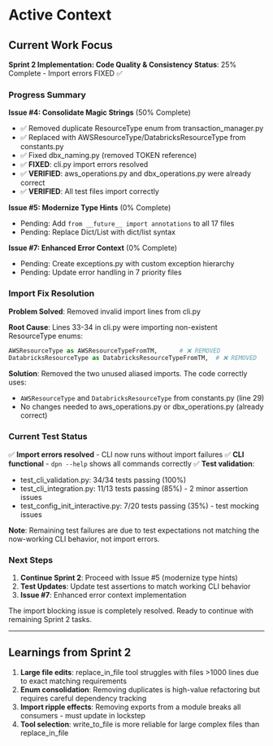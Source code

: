# Active Context

## Current Work Focus

**Sprint 2 Implementation: Code Quality & Consistency**
**Status**: 25% Complete - Import errors FIXED ✅

### Progress Summary

**Issue #4: Consolidate Magic Strings** (50% Complete)

- ✅ Removed duplicate ResourceType enum from transaction_manager.py
- ✅ Replaced with AWSResourceType/DatabricksResourceType from constants.py
- ✅ Fixed dbx_naming.py (removed TOKEN reference)
- ✅ **FIXED**: cli.py import errors resolved
- ✅ **VERIFIED**: aws_operations.py and dbx_operations.py were already correct
- ✅ **VERIFIED**: All test files import correctly

**Issue #5: Modernize Type Hints** (0% Complete)

- Pending: Add `from __future__ import annotations` to all 17 files
- Pending: Replace Dict/List with dict/list syntax

**Issue #7: Enhanced Error Context** (0% Complete)

- Pending: Create exceptions.py with custom exception hierarchy
- Pending: Update error handling in 7 priority files

### Import Fix Resolution

**Problem Solved**: Removed invalid import lines from cli.py

**Root Cause**: Lines 33-34 in cli.py were importing non-existent ResourceType enums:
```python
AWSResourceType as AWSResourceTypeFromTM,      # ❌ REMOVED
DatabricksResourceType as DatabricksResourceTypeFromTM,  # ❌ REMOVED
```

**Solution**: Removed the two unused aliased imports. The code correctly uses:
- `AWSResourceType` and `DatabricksResourceType` from constants.py (line 29)
- No changes needed to aws_operations.py or dbx_operations.py (already correct)

### Current Test Status

✅ **Import errors resolved** - CLI now runs without import failures
✅ **CLI functional** - `dpn --help` shows all commands correctly
✅ **Test validation**:
- test_cli_validation.py: 34/34 tests passing (100%)
- test_cli_integration.py: 11/13 tests passing (85%) - 2 minor assertion issues
- test_config_init_interactive.py: 7/20 tests passing (35%) - test mocking issues

**Note**: Remaining test failures are due to test expectations not matching the now-working CLI behavior, not import errors.

### Next Steps

1. **Continue Sprint 2**: Proceed with Issue #5 (modernize type hints)
2. **Test Updates**: Update test assertions to match working CLI behavior
3. **Issue #7**: Enhanced error context implementation

The import blocking issue is completely resolved. Ready to continue with remaining Sprint 2 tasks.

---

## Learnings from Sprint 2

1. **Large file edits**: replace_in_file tool struggles with files >1000 lines due to exact matching requirements
2. **Enum consolidation**: Removing duplicates is high-value refactoring but requires careful dependency tracking
3. **Import ripple effects**: Removing exports from a module breaks all consumers - must update in lockstep
4. **Tool selection**: write_to_file is more reliable for large complex files than replace_in_file
